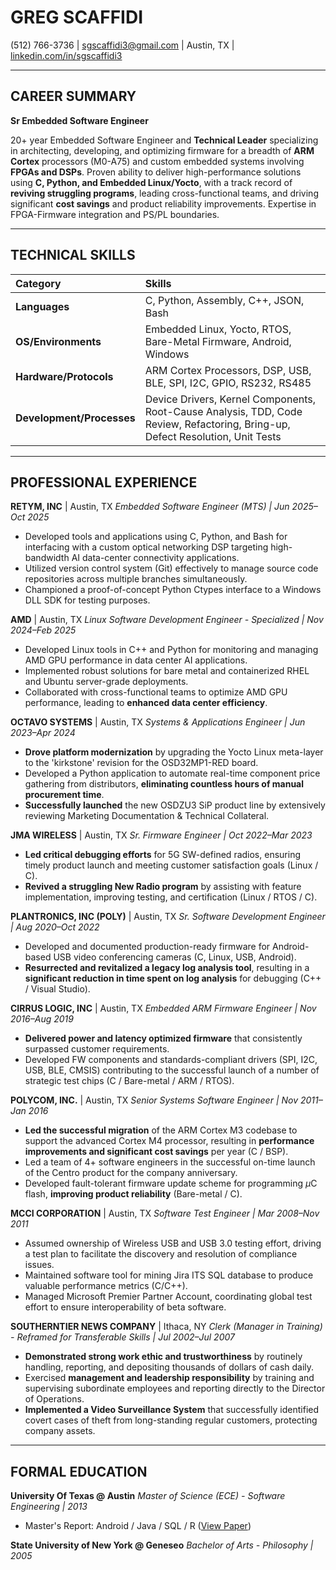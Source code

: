 # GREG SCAFFIDI
(512) 766-3736 | [sgscaffidi3@gmail.com](mailto:sgscaffidi3@gmail.com) | Austin, TX | [linkedin.com/in/sgscaffidi3](https://linkedin.com/in/sgscaffidi3)

---

## CAREER SUMMARY
**Sr Embedded Software Engineer**

20+ year Embedded Software Engineer and **Technical Leader** specializing in architecting, developing, and optimizing firmware for a breadth of **ARM Cortex** processors (M0-A75) and custom embedded systems involving **FPGAs and DSPs**. Proven ability to deliver high-performance solutions using **C, Python, and Embedded Linux/Yocto**, with a track record of **reviving struggling programs**, leading cross-functional teams, and driving significant **cost savings** and product reliability improvements. Expertise in FPGA-Firmware integration and PS/PL boundaries.

---

## TECHNICAL SKILLS

| Category | Skills |
| :--- | :--- |
| **Languages** | C, Python, Assembly, C++, JSON, Bash |
| **OS/Environments** | Embedded Linux, Yocto, RTOS, Bare-Metal Firmware, Android, Windows |
| **Hardware/Protocols** | ARM Cortex Processors, DSP, USB, BLE, SPI, I2C, GPIO, RS232, RS485 |
| **Development/Processes** | Device Drivers, Kernel Components, Root-Cause Analysis, TDD, Code Review, Refactoring, Bring-up, Defect Resolution, Unit Tests |

---

## PROFESSIONAL EXPERIENCE

**RETYM, INC** | Austin, TX
*Embedded Software Engineer (MTS) | Jun 2025–Oct 2025*
* Developed tools and applications using C, Python, and Bash for interfacing with a custom optical networking DSP targeting high-bandwidth AI data-center connectivity applications.
* Utilized version control system (Git) effectively to manage source code repositories across multiple branches simultaneously.
* Championed a proof-of-concept Python Ctypes interface to a Windows DLL SDK for testing purposes.

**AMD** | Austin, TX
*Linux Software Development Engineer - Specialized | Nov 2024–Feb 2025*
* Developed Linux tools in C++ and Python for monitoring and managing AMD GPU performance in data center AI applications.
* Implemented robust solutions for bare metal and containerized RHEL and Ubuntu server-grade deployments.
* Collaborated with cross-functional teams to optimize AMD GPU performance, leading to **enhanced data center efficiency**.

**OCTAVO SYSTEMS** | Austin, TX
*Systems & Applications Engineer | Jun 2023–Apr 2024*
* **Drove platform modernization** by upgrading the Yocto Linux meta-layer to the 'kirkstone' revision for the OSD32MP1-RED board.
* Developed a Python application to automate real-time component price gathering from distributors, **eliminating countless hours of manual procurement time**.
* **Successfully launched** the new OSDZU3 SiP product line by extensively reviewing Marketing Documentation & Technical Collateral.

**JMA WIRELESS** | Austin, TX
*Sr. Firmware Engineer | Oct 2022–Mar 2023*
* **Led critical debugging efforts** for 5G SW-defined radios, ensuring timely product launch and meeting customer satisfaction goals (Linux / C).
* **Revived a struggling New Radio program** by assisting with feature implementation, improving testing, and certification (Linux / RTOS / C).

**PLANTRONICS, INC (POLY)** | Austin, TX
*Sr. Software Development Engineer | Aug 2020–Oct 2022*
* Developed and documented production-ready firmware for Android-based USB video conferencing cameras (C, Linux, USB, Android).
* **Resurrected and revitalized a legacy log analysis tool**, resulting in a **significant reduction in time spent on log analysis** for debugging (C++ / Visual Studio).

**CIRRUS LOGIC, INC** | Austin, TX
*Embedded ARM Firmware Engineer | Nov 2016–Aug 2019*
* **Delivered power and latency optimized firmware** that consistently surpassed customer requirements.
* Developed FW components and standards-compliant drivers (SPI, I2C, USB, BLE, CMSIS) contributing to the successful launch of a number of strategic test chips (C / Bare-metal / ARM / RTOS).

**POLYCOM, INC.** | Austin, TX
*Senior Systems Software Engineer | Nov 2011–Jan 2016*
* **Led the successful migration** of the ARM Cortex M3 codebase to support the advanced Cortex M4 processor, resulting in **performance improvements and significant cost savings** per year (C / BSP).
* Led a team of 4+ software engineers in the successful on-time launch of the Centro product for the company anniversary.
* Developed fault-tolerant firmware update scheme for programming $\mu$C flash, **improving product reliability** (Bare-metal / C).

**MCCI CORPORATION** | Austin, TX
*Software Test Engineer | Mar 2008–Nov 2011*
* Assumed ownership of Wireless USB and USB 3.0 testing effort, driving a test plan to facilitate the discovery and resolution of compliance issues.
* Maintained software tool for mining Jira ITS SQL database to produce valuable performance metrics (C/C++).
* Managed Microsoft Premier Partner Account, coordinating global test effort to ensure interoperability of beta software.

**SOUTHERNTIER NEWS COMPANY** | Ithaca, NY
*Clerk (Manager in Training) - *Reframed for Transferable Skills* | Jul 2002–Jul 2007*
* **Demonstrated strong work ethic and trustworthiness** by routinely handling, reporting, and depositing thousands of dollars of cash daily.
* Exercised **management and leadership responsibility** by training and supervising subordinate employees and reporting directly to the Director of Operations.
* **Implemented a Video Surveillance System** that successfully identified covert cases of theft from long-standing regular customers, protecting company assets.

---

## FORMAL EDUCATION

**University Of Texas @ Austin**
*Master of Science (ECE) - Software Engineering | 2013*
* Master's Report: Android / Java / SQL / R ([View Paper](http://hdl.handle.net/2152/22713))

**State University of New York @ Geneseo**
*Bachelor of Arts - Philosophy | 2005*
